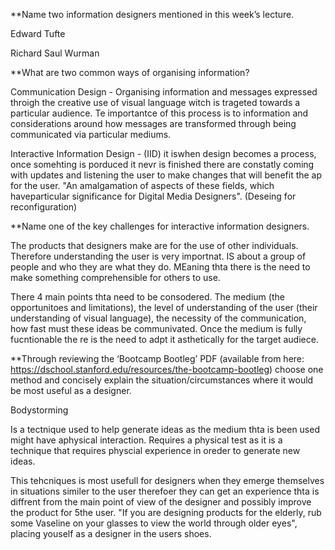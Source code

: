 **Name two information designers mentioned in this week’s lecture.

Edward Tufte

Richard Saul Wurman

**What are two common ways of organising information?

Communication Design - Organising information and messages expressed throigh the creative use of visual language witch is trageted towards a particular audience. Te importantce of this process is to information
and considerations around how messages are transformed through being communicated via particular mediums. 

Interactive Information Design - (IID) it iswhen design becomes a process, once somehting is porduced it nevr is finished there are constatly coming with updates and listening the user to make changes that will benefit the ap for the user. 
"An amalgamation of aspects of these fields, which haveparticular significance for Digital Media Designers". (Deseing for reconfiguration)

**Name one of the key challenges for interactive information designers.

The products that designers make are for the use of other individuals. Therefore understanding the user is very importnat. IS about a group of people and who they are what they do. MEaning thta there is the need to make something comprehensible for others to use.

There 4 main points thta need to be consodered. The medium (the opportunitoes and limitations), the level of understanding of the user (their understanding of visual language), the necessity of the communication, how fast must these ideas be communivated. Once the medium is fully fucntionable the re is the need to adpt it asthetically for the target audiece.

**Through reviewing the ‘Bootcamp Bootleg’ PDF (available from here: https://dschool.stanford.edu/resources/the-bootcamp-bootleg) choose one method and concisely explain the situation/circumstances where it would be most useful as a designer.

Bodystorming

Is a tectnique used to help generate ideas as the medium thta is been used might have aphysical interaction.
Requires a physical test as it is a technique that requires physcial experience in oreder to generate new ideas.

This tehcniques is most usefull for designers when they emerge themselves in situations similer to the user therefoer they can get an experience thta is diffrent from the main point of view of the designer and possibly improve the product for 5the user. "If you are designing products for the elderly, rub some Vaseline on your glasses to view the
world through older eyes", placing youself as a designer in the users shoes.
